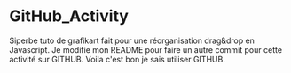# GitHub_Activity
Siperbe tuto de grafikart fait pour une réorganisation drag&drop en Javascript.
Je modifie mon README pour faire un autre commit pour cette activité sur GITHUB.
Voila c'est bon je sais utiliser GITHUB.

